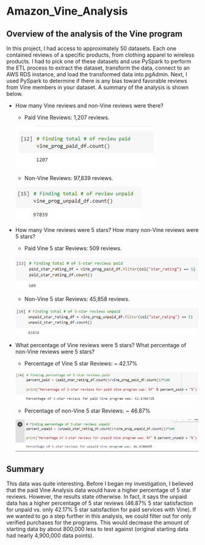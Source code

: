 # Amazon_Vine_Analysis

## Overview of the analysis of the Vine program
In this project, I had access to approximately 50 datasets. Each one contained reviews of a specific products, from clothing apparel to wireless products. I had to pick one of these datasets and use PySpark to perform the ETL process to extract the dataset, transform the data, connect to an AWS RDS instance, and load the transformed data into pgAdmin. Next, I used PySpark to determine if there is any bias toward favorable reviews from Vine members in your dataset. A summary of the analysis is shown below.

* How many Vine reviews and non-Vine reviews were there?
    * Paid Vine Reviews: 1,207 reviews.

    ![PaidAll.PNG](Resources/PaidAll.PNG)

    * Non-Vine Reviews: 97,839 reviews.
    
    ![UnpaidAll.PNG](Resources/UnpaidAll.PNG)


* How many Vine reviews were 5 stars? How many non-Vine reviews were 5 stars?
    * Paid Vine 5 star Reviews: 509 reviews.
    
    ![Paid5.PNG](Resources/Paid5.PNG)
    
    * Non-Vine 5 star Reviews: 45,858 reviews.
    
    ![Unpaid5.PNG](Resources/Unpaid5.PNG)
    
* What percentage of Vine reviews were 5 stars? What percentage of non-Vine reviews were 5 stars?
    * Percentage of Vine 5 star Reviews: ~ 42.17%
    
    ![PaidPer.PNG](Resources/PaidPer.PNG)
    
    * Percentage of non-Vine 5 star Reviews: ~ 46.87%
    
    ![UnpaidPer.PNG](Resources/UnpaidPer.PNG)

## Summary
This data was quite interesting. Before I began my investigation, I believed that the paid Vine Analysis data would have a higher percentage of 5 star reviews. However, the results state otherwise. In fact, it says the unpaid data has a higher percentage of 5 star reviews (46.87% 5 star satisfaction for unpaid vs. only 42.17% 5 star satisfaction for paid services with Vine). If we wanted to go a step further in this analysis, we could filter out for only verified purchases for the programs. This would decrease the amount of starting data by about 800,000 less to test against (original starting data had nearly 4,900,000 data points).
